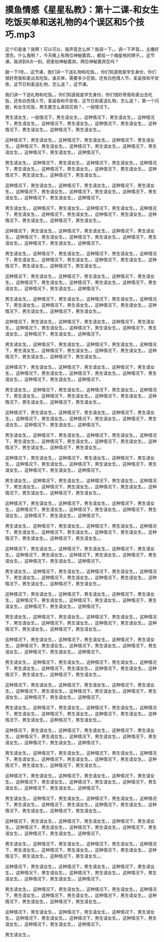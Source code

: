 # 摸鱼情感《星星私教》：第十二课-和女生吃饭买单和送礼物的4个误区和5个技巧.mp3

这个ID是谁？我啊！可以可以，我声音怎么样？我调一下。，调一下声音。，主播好漂亮，什么鬼啊？，今天晚上有两位神秘嘉宾。，都挂一个摘星格的牌子。，这节课，我讲到8点一刻，把麦给神秘嘉宾。两位神秘嘉宾在吗？

敲一下1号。，这节课，我们讲一下送礼物和吃饭。，你们知道我是学生身份，你们很好奇我和麦出去吃饭，谁买单，需要多少花销，还有白色情人节，圣诞夜和平安夜，这节日和麦送礼物，怎么送？，这节课。

我们讲一下送礼物和吃饭。，你们知道我是学生身份，你们很好奇我和麦出去吃饭，还有白色情人节，圣诞夜和平安夜，这节日和麦送礼物，怎么送？，第一个问题，和女生吃饭，男生要怎么表现花销？，一般情况下。

男生请女生，一般情况下，男生请女生。，这种情况下，男生请女生。，这种情况下，男生请女生。，这种情况下，男生请女生。，这种情况下，男生请女生。，这种情况下，男生请女生。，这种情况下，男生请女生。。

这种情况下，男生请女生。，这种情况下，男生请女生。，这种情况下，男生请女生。，这种情况下，男生请女生。，这种情况下，男生请女生。，这种情况下，男生请女生。，这种情况下，男生请女生。，这种情况下。

男生请女生。，这种情况下，男生请女生。，这种情况下，男生请女生。，这种情况下，男生请女生。，这种情况下，男生请女生。，这种情况下，男生请女生。，这种情况下，男生请女生。，这种情况下，男生请女生。。

这种情况下，男生请女生。，这种情况下，男生请女生。，这种情况下，男生请女生。，这种情况下，男生请女生。，这种情况下，男生请女生。，这种情况下，男生请女生。，这种情况下，男生请女生。，这种情况下。

男生请女生。，这种情况下，男生请女生。，这种情况下，男生请女生。，这种情况下，男生请女生。，这种情况下，男生请女生。，这种情况下，男生请女生。，这种情况下，男生请女生。，这种情况下，男生请女生。。

这种情况下，男生请女生。，这种情况下，男生请女生。，这种情况下，男生请女生。，这种情况下，男生请女生。，这种情况下，男生请女生。，这种情况下，男生请女生。，这种情况下，男生请女生。，这种情况下。

男生请女生。，这种情况下，男生请女生。，这种情况下，男生请女生。，这种情况下，男生请女生。，这种情况下，男生请女生。，这种情况下，男生请女生。，这种情况下，男生请女生。，这种情况下，男生请女生。。

这种情况下，男生请女生。，这种情况下，男生请女生。，这种情况下，男生请女生。，这种情况下，男生请女生。，这种情况下，男生请女生。，这种情况下，男生请女生。，这种情况下，男生请女生。，这种情况下。

男生请女生。，这种情况下，男生请女生。，这种情况下，男生请女生。，这种情况下，男生请女生。，这种情况下，男生请女生。，这种情况下，男生请女生。，这种情况下，男生请女生。，这种情况下，男生请女生。。

这种情况下，男生请女生。，这种情况下，男生请女生。，这种情况下，男生请女生。，这种情况下，男生请女生。，这种情况下，男生请女生。，这种情况下，男生请女生。，这种情况下，男生请女生。，这种情况下。

男生请女生。，这种情况下，男生请女生。，这种情况下，男生请女生。，这种情况下，男生请女生。，这种情况下，男生请女生。，这种情况下，男生请女生。，这种情况下，男生请女生。，这种情况下，男生请女生。。

这种情况下，男生请女生。，这种情况下，男生请女生。，这种情况下，男生请女生。，这种情况下，男生请女生。，这种情况下，男生请女生。，这种情况下，男生请女生。，这种情况下，男生请女生。，这种情况下。

男生请女生。，这种情况下，男生请女生。，这种情况下，男生请女生。，这种情况下，男生请女生。，这种情况下，男生请女生。，这种情况下，男生请女生。，这种情况下，男生请女生。，这种情况下，男生请女生。。

这种情况下，男生请女生。，这种情况下，男生请女生。，这种情况下，男生请女生。，这种情况下，男生请女生。，这种情况下，男生请女生。，这种情况下，男生请女生。，这种情况下，男生请女生。，这种情况下。

男生请女生。，这种情况下，男生请女生。，这种情况下，男生请女生。，这种情况下，男生请女生。，这种情况下，男生请女生。，这种情况下，男生请女生。，这种情况下，男生请女生。，这种情况下，男生请女生。。

这种情况下，男生请女生。，这种情况下，男生请女生。，这种情况下，男生请女生。，这种情况下，男生请女生。，这种情况下，男生请女生。，这种情况下，男生请女生。，这种情况下，男生请女生。，这种情况下。

男生请女生。，这种情况下，男生请女生。，这种情况下，男生请女生。，这种情况下，男生请女生。，这种情况下，男生请女生。，这种情况下，男生请女生。，这种情况下，男生请女生。，这种情况下，男生请女生。。

这种情况下，男生请女生。，这种情况下，男生请女生。，这种情况下，男生请女生。，这种情况下，男生请女生。，这种情况下，男生请女生。，这种情况下，男生请女生。，这种情况下，男生请女生。，这种情况下。

男生请女生。，这种情况下，男生请女生。，这种情况下，男生请女生。，这种情况下，男生请女生。，这种情况下，男生请女生。，这种情况下，男生请女生。，这种情况下，男生请女生。，这种情况下，男生请女生。。

这种情况下，男生请女生。，这种情况下，男生请女生。，这种情况下，男生请女生。，这种情况下，男生请女生。，这种情况下，男生请女生。，这种情况下，男生请女生。，这种情况下，男生请女生。，这种情况下。

男生请女生。，这种情况下，男生请女生。，这种情况下，男生请女生。，这种情况下，男生请女生。，这种情况下，男生请女生。，这种情况下，男生请女生。，这种情况下，男生请女生。，这种情况下，男生请女生。。

这种情况下，男生请女生。，这种情况下，男生请女生。，这种情况下，男生请女生。，这种情况下，男生请女生。，这种情况下，男生请女生。，这种情况下，男生请女生。，这种情况下，男生请女生。，这种情况下。

男生请女生。，这种情况下，男生请女生。，这种情况下，男生请女生。，这种情况下，男生请女生。，这种情况下，男生请女生。，这种情况下，男生请女生。，这种情况下，男生请女生。，这种情况下，男生请女生。。

这种情况下，男生请女生。，这种情况下，男生请女生。，这种情况下，男生请女生。，这种情况下，男生请女生。，这种情况下，男生请女生。，这种情况下，男生请女生。，这种情况下，男生请女生。，这种情况下。

男生请女生。，这种情况下，男生请女生。，这种情况下，男生请女生。，这种情况下，男生请女生。，这种情况下，男生请女生。，这种情况下，男生请女生。，这种情况下，男生请女生。，这种情况下，男生请女生。。

这种情况下，男生请女生。，这种情况下，男生请女生。，这种情况下，男生请女生。，这种情况下，男生请女生。，这种情况下，男生请女生。，这种情况下，男生请女生。，这种情况下，男生请女生。，这种情况下。

男生请女生。，这种情况下，男生请女生。，这种情况下，男生请女生。，这种情况下，男生请女生。，这种情况下，男生请女生。，这种情况下，男生请女生。，这种情况下，男生请女生。，这种情况下，男生请女生。。

这种情况下，男生请女生。，这种情况下，男生请女生。，这种情况下，男生请女生。，这种情况下，男生请女生。，这种情况下，男生请女生。，这种情况下，男生请女生。，这种情况下，男生请女生。，这种情况下。

男生请女生。，这种情况下，男生请女生。，这种情况下，男生请女生。，这种情况下，男生请女生。，这种情况下，男生请女生。，这种情况下，男生请女生。，这种情况下，男生请女生。，这种情况下，男生请女生。。

这种情况下，男生请女生。，这种情况下，男生请女生。，这种情况下，男生请女生。，这种情况下，男生请女生。，这种情况下，男生请女生。，这种情况下，男生请女生。，这种情况下，男生请女生。，这种情况下。

男生请女生。，这种情况下，男生请女生。，这种情况下，男生请女生。，这种情况下，男生请女生。，这种情况下，男生请女生。，这种情况下，男生请女生。，这种情况下，男生请女生。，这种情况下，男生请女生。。

这种情况下，男生请女生。，这种情况下，男生请女生。，这种情况下，男生请女生。，这种情况下，男生请女生。，这种情况下，男生请女生。，这种情况下，男生请女生。，这种情况下，男生请女生。，这种情况下。

男生请女生。，这种情况下，男生请女生。，这种情况下，男生请女生。，这种情况下，男生请女生。，这种情况下，男生请女生。，这种情况下，男生请女生。，这种情况下，男生请女生。，这种情况下，男生请女生。。

这种情况下，男生请女生。，这种情况下，男生请女生。，这种情况下，男生请女生。，这种情况下，男生请女生。，这种情况下，男生请女生。，这种情况下，男生请女生。，这种情况下，男生请女生。，这种情况下。

男生请女生。，这种情况下，男生请女生。，这种情况下，男生请女生。，这种情况下，男生请女生。，这种情况下，男生请女生。，这种情况下，男生请女生。，这种情况下，男生请女生。，这种情况下，男生请女生。。

这种情况下，男生请女生。，这种情况下，男生请女生。，这种情况下，男生请女生。，这种情况下，男生请女生。，这种情况下，男生请女生。，这种情况下，男生请女生。，这种情况下，男生请女生。，这种情况下。

男生请女生。。
